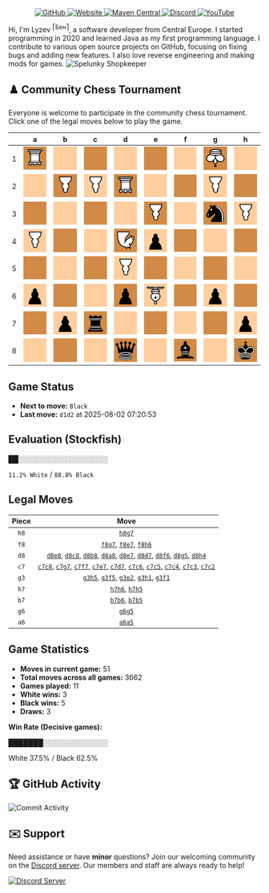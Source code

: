 <div align="center">
    <a href="https://github.com/Lyzev">
        <img src="https://wsrv.nl/?url=https://cdn.jsdelivr.net/npm/@intergrav/devins-badges@3.2.0/assets/cozy-minimal/available/github_vector.svg&w=64&h=64" alt="GitHub">
    </a>
    <a href="https://lyzev.dev">
        <img src="https://wsrv.nl/?url=https://cdn.jsdelivr.net/npm/@intergrav/devins-badges@3.2.0/assets/cozy-minimal/documentation/website_vector.svg&w=64&h=64" alt="Website">
    </a>
    <a href="https://central.sonatype.com/namespace/dev.lyzev.api">
        <img src="https://wsrv.nl/?url=https://cdn.jsdelivr.net/npm/@intergrav/devins-badges@3.2.0/assets/cozy-minimal/available/maven-central_vector.svg&w=64&h=64" alt="Maven Central">
    </a>
    <a href="https://lyzev.dev/discord">
        <img src="https://wsrv.nl/?url=https://cdn.jsdelivr.net/npm/@intergrav/devins-badges@3/assets/cozy-minimal/social/discord-plural_vector.svg&w=64&h=64" alt="Discord">
    </a>
    <a href="https://www.youtube.com/@lyzev">
        <img src="https://wsrv.nl/?url=https://cdn.jsdelivr.net/npm/@intergrav/devins-badges@3.2.0/assets/cozy-minimal/social/youtube-singular_vector.svg&w=64&h=64" alt="YouTube">
    </a>
</div>

[//]: # (23, 08 Mon 2021, 20:00:00)

Hi, I'm Lyzev <sup>⎡Бен⎤</sup>, a software developer from Central Europe. I started programming in 2020 and learned Java as my first programming language. I contribute to various open source projects on GitHub, focusing on fixing bugs and adding new features. I also love reverse engineering and making mods for games. ![Spelunky Shopkeeper](https://static.wikia.nocookie.net/spelunky/images/c/cd/Shopkeeper_HD.png/revision/latest/scale-to-height-down/18)

## :chess_pawn: Community Chess Tournament

Everyone is welcome to participate in the community chess tournament.
Click one of the legal moves below to play the game.

|   | a | b | c | d | e | f | g | h |
|---|---|---|---|---|---|---|---|---|
| 1 | ![R](chess/assets/img/dark/white/down/tower.svg) | ![Square](chess/assets/img/light/square.svg) | ![Square](chess/assets/img/dark/square.svg) | ![Square](chess/assets/img/light/square.svg) | ![Square](chess/assets/img/dark/square.svg) | [![Square](chess/assets/img/light/square.svg)](https://github.com/Lyzev/Lyzev/issues/new?title=chess%7Cg3f1&body=Click+%27Create%27+to+submit+this+move.) | ![K](chess/assets/img/dark/white/down/king.svg) | [![Square](chess/assets/img/light/square.svg)](https://github.com/Lyzev/Lyzev/issues/new?title=chess%7Cg3h1&body=Click+%27Create%27+to+submit+this+move.) |
| 2 | ![Square](chess/assets/img/light/square.svg) | ![P](chess/assets/img/dark/white/down/pawn.svg) | [![P](chess/assets/img/light/white/down/pawn.svg)](https://github.com/Lyzev/Lyzev/issues/new?title=chess%7Cc7c2&body=Click+%27Create%27+to+submit+this+move.) | ![R](chess/assets/img/dark/white/down/tower.svg) | [![Square](chess/assets/img/light/square.svg)](https://github.com/Lyzev/Lyzev/issues/new?title=chess%7Cg3e2&body=Click+%27Create%27+to+submit+this+move.) | ![Square](chess/assets/img/dark/square.svg) | ![P](chess/assets/img/light/white/down/pawn.svg) | ![Square](chess/assets/img/dark/square.svg) |
| 3 | ![Square](chess/assets/img/dark/square.svg) | ![Square](chess/assets/img/light/square.svg) | [![Square](chess/assets/img/dark/square.svg)](https://github.com/Lyzev/Lyzev/issues/new?title=chess%7Cc7c3&body=Click+%27Create%27+to+submit+this+move.) | ![Square](chess/assets/img/light/square.svg) | ![P](chess/assets/img/dark/white/down/pawn.svg) | ![Square](chess/assets/img/light/square.svg) | ![n](chess/assets/img/dark/black/up/horse.svg) | ![P](chess/assets/img/light/white/down/pawn.svg) |
| 4 | ![P](chess/assets/img/light/white/down/pawn.svg) | ![Square](chess/assets/img/dark/square.svg) | [![Square](chess/assets/img/light/square.svg)](https://github.com/Lyzev/Lyzev/issues/new?title=chess%7Cc7c4&body=Click+%27Create%27+to+submit+this+move.) | ![N](chess/assets/img/dark/white/down/horse.svg) | ![p](chess/assets/img/light/black/up/pawn.svg) | ![Square](chess/assets/img/dark/square.svg) | ![Square](chess/assets/img/light/square.svg) | [![Square](chess/assets/img/dark/square.svg)](https://github.com/Lyzev/Lyzev/issues/new?title=chess%7Cd8h4&body=Click+%27Create%27+to+submit+this+move.) |
| 5 | [![Square](chess/assets/img/dark/square.svg)](https://github.com/Lyzev/Lyzev/issues/new?title=chess%7Ca6a5&body=Click+%27Create%27+to+submit+this+move.) | [![Square](chess/assets/img/light/square.svg)](https://github.com/Lyzev/Lyzev/issues/new?title=chess%7Cb7b5&body=Click+%27Create%27+to+submit+this+move.) | [![Square](chess/assets/img/dark/square.svg)](https://github.com/Lyzev/Lyzev/issues/new?title=chess%7Cc7c5&body=Click+%27Create%27+to+submit+this+move.) | ![P](chess/assets/img/light/white/down/pawn.svg) | ![Square](chess/assets/img/dark/square.svg) | [![Square](chess/assets/img/light/square.svg)](https://github.com/Lyzev/Lyzev/issues/new?title=chess%7Cg3f5&body=Click+%27Create%27+to+submit+this+move.) | ![Square](chess/assets/img/dark/square.svg) | ![Square](chess/assets/img/light/square.svg) |
| 6 | ![p](chess/assets/img/light/black/up/pawn.svg) | [![Square](chess/assets/img/dark/square.svg)](https://github.com/Lyzev/Lyzev/issues/new?title=chess%7Cb7b6&body=Click+%27Create%27+to+submit+this+move.) | [![Square](chess/assets/img/light/square.svg)](https://github.com/Lyzev/Lyzev/issues/new?title=chess%7Cc7c6&body=Click+%27Create%27+to+submit+this+move.) | ![p](chess/assets/img/dark/black/up/pawn.svg) | ![B](chess/assets/img/light/white/down/bishop.svg) | [![Square](chess/assets/img/dark/square.svg)](https://github.com/Lyzev/Lyzev/issues/new?title=chess%7Cd8f6&body=Click+%27Create%27+to+submit+this+move.) | ![p](chess/assets/img/light/black/up/pawn.svg) | ![Square](chess/assets/img/dark/square.svg) |
| 7 | ![Square](chess/assets/img/dark/square.svg) | ![p](chess/assets/img/light/black/up/pawn.svg) | ![r](chess/assets/img/dark/black/up/tower.svg) | ![Square](chess/assets/img/light/square.svg) | ![Square](chess/assets/img/dark/square.svg) | [![Square](chess/assets/img/light/square.svg)](https://github.com/Lyzev/Lyzev/issues/new?title=chess%7Cc7f7&body=Click+%27Create%27+to+submit+this+move.) | ![Square](chess/assets/img/dark/square.svg) | ![p](chess/assets/img/light/black/up/pawn.svg) |
| 8 | [![Square](chess/assets/img/light/square.svg)](https://github.com/Lyzev/Lyzev/issues/new?title=chess%7Cd8a8&body=Click+%27Create%27+to+submit+this+move.) | [![Square](chess/assets/img/dark/square.svg)](https://github.com/Lyzev/Lyzev/issues/new?title=chess%7Cd8b8&body=Click+%27Create%27+to+submit+this+move.) | ![Square](chess/assets/img/light/square.svg) | ![q](chess/assets/img/dark/black/up/queen.svg) | [![Square](chess/assets/img/light/square.svg)](https://github.com/Lyzev/Lyzev/issues/new?title=chess%7Cd8e8&body=Click+%27Create%27+to+submit+this+move.) | ![b](chess/assets/img/dark/black/up/bishop.svg) | ![Square](chess/assets/img/light/square.svg) | ![k](chess/assets/img/dark/black/up/king.svg) |

## Game Status

- **Next to move:** `Black`
- **Last move:** `d1d2` at 2025-08-02 07:20:53

## Evaluation (Stockfish)

██░░░░░░░░░░░░░░░░░░

`11.2% White` / `88.8% Black`

## Legal Moves

| **Piece** | **Move** |
|:---------:|:--------:|
| `h8` | [`h8g7`](https://github.com/Lyzev/Lyzev/issues/new?title=chess%7Ch8g7&body=Click+%27Create%27+to+submit+this+move.) |
| `f8` | [`f8g7`](https://github.com/Lyzev/Lyzev/issues/new?title=chess%7Cf8g7&body=Click+%27Create%27+to+submit+this+move.), [`f8e7`](https://github.com/Lyzev/Lyzev/issues/new?title=chess%7Cf8e7&body=Click+%27Create%27+to+submit+this+move.), [`f8h6`](https://github.com/Lyzev/Lyzev/issues/new?title=chess%7Cf8h6&body=Click+%27Create%27+to+submit+this+move.) |
| `d8` | [`d8e8`](https://github.com/Lyzev/Lyzev/issues/new?title=chess%7Cd8e8&body=Click+%27Create%27+to+submit+this+move.), [`d8c8`](https://github.com/Lyzev/Lyzev/issues/new?title=chess%7Cd8c8&body=Click+%27Create%27+to+submit+this+move.), [`d8b8`](https://github.com/Lyzev/Lyzev/issues/new?title=chess%7Cd8b8&body=Click+%27Create%27+to+submit+this+move.), [`d8a8`](https://github.com/Lyzev/Lyzev/issues/new?title=chess%7Cd8a8&body=Click+%27Create%27+to+submit+this+move.), [`d8e7`](https://github.com/Lyzev/Lyzev/issues/new?title=chess%7Cd8e7&body=Click+%27Create%27+to+submit+this+move.), [`d8d7`](https://github.com/Lyzev/Lyzev/issues/new?title=chess%7Cd8d7&body=Click+%27Create%27+to+submit+this+move.), [`d8f6`](https://github.com/Lyzev/Lyzev/issues/new?title=chess%7Cd8f6&body=Click+%27Create%27+to+submit+this+move.), [`d8g5`](https://github.com/Lyzev/Lyzev/issues/new?title=chess%7Cd8g5&body=Click+%27Create%27+to+submit+this+move.), [`d8h4`](https://github.com/Lyzev/Lyzev/issues/new?title=chess%7Cd8h4&body=Click+%27Create%27+to+submit+this+move.) |
| `c7` | [`c7c8`](https://github.com/Lyzev/Lyzev/issues/new?title=chess%7Cc7c8&body=Click+%27Create%27+to+submit+this+move.), [`c7g7`](https://github.com/Lyzev/Lyzev/issues/new?title=chess%7Cc7g7&body=Click+%27Create%27+to+submit+this+move.), [`c7f7`](https://github.com/Lyzev/Lyzev/issues/new?title=chess%7Cc7f7&body=Click+%27Create%27+to+submit+this+move.), [`c7e7`](https://github.com/Lyzev/Lyzev/issues/new?title=chess%7Cc7e7&body=Click+%27Create%27+to+submit+this+move.), [`c7d7`](https://github.com/Lyzev/Lyzev/issues/new?title=chess%7Cc7d7&body=Click+%27Create%27+to+submit+this+move.), [`c7c6`](https://github.com/Lyzev/Lyzev/issues/new?title=chess%7Cc7c6&body=Click+%27Create%27+to+submit+this+move.), [`c7c5`](https://github.com/Lyzev/Lyzev/issues/new?title=chess%7Cc7c5&body=Click+%27Create%27+to+submit+this+move.), [`c7c4`](https://github.com/Lyzev/Lyzev/issues/new?title=chess%7Cc7c4&body=Click+%27Create%27+to+submit+this+move.), [`c7c3`](https://github.com/Lyzev/Lyzev/issues/new?title=chess%7Cc7c3&body=Click+%27Create%27+to+submit+this+move.), [`c7c2`](https://github.com/Lyzev/Lyzev/issues/new?title=chess%7Cc7c2&body=Click+%27Create%27+to+submit+this+move.) |
| `g3` | [`g3h5`](https://github.com/Lyzev/Lyzev/issues/new?title=chess%7Cg3h5&body=Click+%27Create%27+to+submit+this+move.), [`g3f5`](https://github.com/Lyzev/Lyzev/issues/new?title=chess%7Cg3f5&body=Click+%27Create%27+to+submit+this+move.), [`g3e2`](https://github.com/Lyzev/Lyzev/issues/new?title=chess%7Cg3e2&body=Click+%27Create%27+to+submit+this+move.), [`g3h1`](https://github.com/Lyzev/Lyzev/issues/new?title=chess%7Cg3h1&body=Click+%27Create%27+to+submit+this+move.), [`g3f1`](https://github.com/Lyzev/Lyzev/issues/new?title=chess%7Cg3f1&body=Click+%27Create%27+to+submit+this+move.) |
| `h7` | [`h7h6`](https://github.com/Lyzev/Lyzev/issues/new?title=chess%7Ch7h6&body=Click+%27Create%27+to+submit+this+move.), [`h7h5`](https://github.com/Lyzev/Lyzev/issues/new?title=chess%7Ch7h5&body=Click+%27Create%27+to+submit+this+move.) |
| `b7` | [`b7b6`](https://github.com/Lyzev/Lyzev/issues/new?title=chess%7Cb7b6&body=Click+%27Create%27+to+submit+this+move.), [`b7b5`](https://github.com/Lyzev/Lyzev/issues/new?title=chess%7Cb7b5&body=Click+%27Create%27+to+submit+this+move.) |
| `g6` | [`g6g5`](https://github.com/Lyzev/Lyzev/issues/new?title=chess%7Cg6g5&body=Click+%27Create%27+to+submit+this+move.) |
| `a6` | [`a6a5`](https://github.com/Lyzev/Lyzev/issues/new?title=chess%7Ca6a5&body=Click+%27Create%27+to+submit+this+move.) |

## Game Statistics

- **Moves in current game:** 51
- **Total moves across all games:** 3662
- **Games played:** 11
- **White wins:** 3
- **Black wins:** 5
- **Draws:** 3

**Win Rate (Decisive games):**

███████░░░░░░░░░░░░░

White 37.5% / Black 62.5%


## :trophy: GitHub Activity

![Commit Activity](https://lyzev.dev/assets/img/Lyzev.svg)

## :envelope: Support

Need assistance or have **minor** questions? Join our welcoming community on
the [Discord server](https://lyzev.dev/discord). Our members and staff are always ready to help!

[![Discord Server](https://cdn.jsdelivr.net/npm/@intergrav/devins-badges@3/assets/cozy/social/discord-plural_vector.svg)](https://lyzev.dev/discord)
